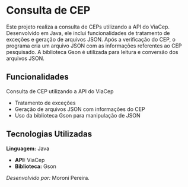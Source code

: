 # Consulta de CEP
Este projeto realiza a consulta de CEPs utilizando a API do ViaCep. Desenvolvido em Java, ele inclui funcionalidades de tratamento de exceções e geração de arquivos JSON. 
Após a verificação do CEP, o programa cria um arquivo JSON com as informações referentes ao CEP pesquisado. A biblioteca Gson é utilizada para leitura e conversão dos arquivos JSON.


## Funcionalidades
Consulta de CEP utilizando a API do ViaCep
- Tratamento de exceções
- Geração de arquivos JSON com informações do CEP
- Uso da biblioteca Gson para manipulação de JSON

## Tecnologias Utilizadas
**Linguagem:** Java
- **API:** ViaCep
- **Biblioteca:** Gson

*Desenvolvido por:* Moroni Pereira.

